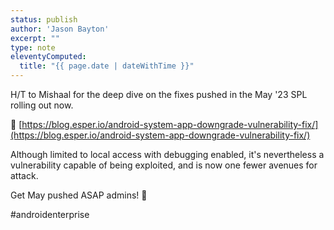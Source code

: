 ```yaml
---
status: publish
author: 'Jason Bayton'
excerpt: ""
type: note
eleventyComputed:
  title: "{{ page.date | dateWithTime }}"
---
```

H/T to Mishaal for the deep dive on the fixes pushed in the May '23 SPL rolling out now. 

🔗 [https://blog.esper.io/android-system-app-downgrade-vulnerability-fix/](https://blog.esper.io/android-system-app-downgrade-vulnerability-fix/)

Although limited to local access with debugging enabled, it's nevertheless a vulnerability capable of being exploited, and is now one fewer avenues for attack. 

Get May pushed ASAP admins! 📱

#androidenterprise